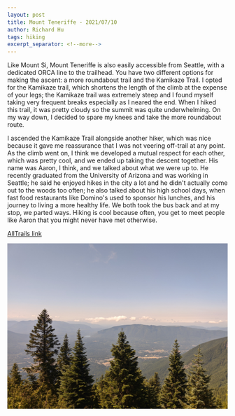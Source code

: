 ```yaml
---
layout: post
title: Mount Teneriffe - 2021/07/10
author: Richard Hu
tags: hiking
excerpt_separator: <!--more-->
---
```


Like Mount Si, Mount Teneriffe is also easily accessible from Seattle, with a dedicated ORCA line to the trailhead. You have two different options for making the ascent: a more roundabout trail and the Kamikaze Trail.<!--more--> I opted for the Kamikaze trail, which shortens the length of the climb at the expense of your legs; the Kamikaze trail was extremely steep and I found myself taking very frequent breaks especially as I neared the end. When I hiked this trail, it was pretty cloudy so the summit was quite underwhelming. On my way down, I decided to spare my knees and take the more roundabout route.

I ascended the Kamikaze Trail alongside another hiker, which was nice because it gave me reassurance that I was not veering off-trail at any point. As the climb went on, I think we developed a mutual respect for each other, which was pretty cool, and we ended up taking the descent together. His name was Aaron, I think, and we talked about what we were up to. He recently graduated from the University of Arizona and was working in Seattle; he said he enjoyed hikes in the city a lot and he didn't actually come out to the woods too often; he also talked about his high school days, when fast food restaurants like Domino's used to sponsor his lunches, and his journey to living a more healthy life. We both took the bus back and at my stop, we parted ways. Hiking is cool because often, you get to meet people like Aaron that you might never have met otherwise.

[AllTrails link](https://www.alltrails.com/trail/us/washington/mount-teneriffe-via-mount-teneriffe-trailhead)

![Summit View](/assets/images/hiking/2021_07_10-mount_teneriffe/1.jpg)
